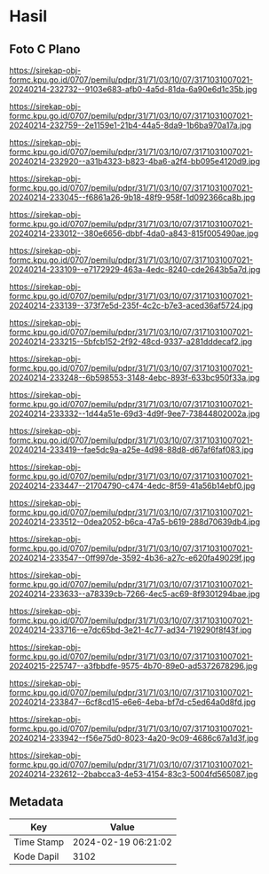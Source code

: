 # Hasil

## Foto C Plano

https://sirekap-obj-formc.kpu.go.id/0707/pemilu/pdpr/31/71/03/10/07/3171031007021-20240214-232732--9103e683-afb0-4a5d-81da-6a90e6d1c35b.jpg

https://sirekap-obj-formc.kpu.go.id/0707/pemilu/pdpr/31/71/03/10/07/3171031007021-20240214-232759--2e1159e1-21b4-44a5-8da9-1b6ba970a17a.jpg

https://sirekap-obj-formc.kpu.go.id/0707/pemilu/pdpr/31/71/03/10/07/3171031007021-20240214-232920--a31b4323-b823-4ba6-a2f4-bb095e4120d9.jpg

https://sirekap-obj-formc.kpu.go.id/0707/pemilu/pdpr/31/71/03/10/07/3171031007021-20240214-233045--f6861a26-9b18-48f9-958f-1d092366ca8b.jpg

https://sirekap-obj-formc.kpu.go.id/0707/pemilu/pdpr/31/71/03/10/07/3171031007021-20240214-233012--380e6656-dbbf-4da0-a843-815f005490ae.jpg

https://sirekap-obj-formc.kpu.go.id/0707/pemilu/pdpr/31/71/03/10/07/3171031007021-20240214-233109--e7172929-463a-4edc-8240-cde2643b5a7d.jpg

https://sirekap-obj-formc.kpu.go.id/0707/pemilu/pdpr/31/71/03/10/07/3171031007021-20240214-233139--373f7e5d-235f-4c2c-b7e3-aced36af5724.jpg

https://sirekap-obj-formc.kpu.go.id/0707/pemilu/pdpr/31/71/03/10/07/3171031007021-20240214-233215--5bfcb152-2f92-48cd-9337-a281dddecaf2.jpg

https://sirekap-obj-formc.kpu.go.id/0707/pemilu/pdpr/31/71/03/10/07/3171031007021-20240214-233248--6b598553-3148-4ebc-893f-633bc950f33a.jpg

https://sirekap-obj-formc.kpu.go.id/0707/pemilu/pdpr/31/71/03/10/07/3171031007021-20240214-233332--1d44a51e-69d3-4d9f-9ee7-73844802002a.jpg

https://sirekap-obj-formc.kpu.go.id/0707/pemilu/pdpr/31/71/03/10/07/3171031007021-20240214-233419--fae5dc9a-a25e-4d98-88d8-d67af6faf083.jpg

https://sirekap-obj-formc.kpu.go.id/0707/pemilu/pdpr/31/71/03/10/07/3171031007021-20240214-233447--21704790-c474-4edc-8f59-41a56b14ebf0.jpg

https://sirekap-obj-formc.kpu.go.id/0707/pemilu/pdpr/31/71/03/10/07/3171031007021-20240214-233512--0dea2052-b6ca-47a5-b619-288d70639db4.jpg

https://sirekap-obj-formc.kpu.go.id/0707/pemilu/pdpr/31/71/03/10/07/3171031007021-20240214-233547--0ff997de-3592-4b36-a27c-e620fa49029f.jpg

https://sirekap-obj-formc.kpu.go.id/0707/pemilu/pdpr/31/71/03/10/07/3171031007021-20240214-233633--a78339cb-7266-4ec5-ac69-8f9301294bae.jpg

https://sirekap-obj-formc.kpu.go.id/0707/pemilu/pdpr/31/71/03/10/07/3171031007021-20240214-233716--e7dc65bd-3e21-4c77-ad34-719290f8f43f.jpg

https://sirekap-obj-formc.kpu.go.id/0707/pemilu/pdpr/31/71/03/10/07/3171031007021-20240215-225747--a3fbbdfe-9575-4b70-89e0-ad5372678296.jpg

https://sirekap-obj-formc.kpu.go.id/0707/pemilu/pdpr/31/71/03/10/07/3171031007021-20240214-233847--6cf8cd15-e6e6-4eba-bf7d-c5ed64a0d8fd.jpg

https://sirekap-obj-formc.kpu.go.id/0707/pemilu/pdpr/31/71/03/10/07/3171031007021-20240214-233942--f56e75d0-8023-4a20-9c09-4686c67a1d3f.jpg

https://sirekap-obj-formc.kpu.go.id/0707/pemilu/pdpr/31/71/03/10/07/3171031007021-20240214-232612--2babcca3-4e53-4154-83c3-5004fd565087.jpg


## Metadata

| Key        | Value               |
| ---------- | ------------------- |
| Time Stamp | 2024-02-19 06:21:02 |
| Kode Dapil | 3102                |



